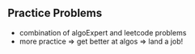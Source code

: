 ## Practice Problems

- combination of algoExpert and leetcode problems
- more practice => get better at algos => land a job!
